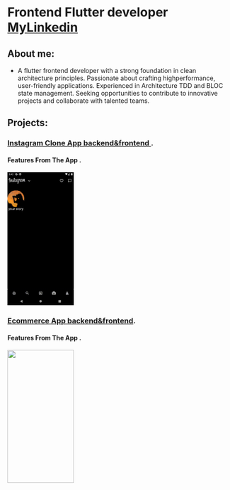 # Frontend Flutter developer  [   MyLinkedin](https://www.linkedin.com/in/ahmed-mohamed-ali-6aa3492b5/)

## About me:
- A flutter frontend developer with a strong foundation in clean architecture principles. Passionate about crafting highperformance, user-friendly applications. Experienced in Architecture TDD and BLOC state management. Seeking opportunities to
contribute to innovative projects and collaborate with talented teams. 
	
## Projects:
###  [Instagram Clone App backend&frontend ](https://github.com/ahmiidmoali/instagram_clone).

#### Features From The App .

<img src="assets/image/insta1.gif" width="150" height="300">


###  [Ecommerce App backend&frontend](https://github.com/ahmiidmoali/Ecommerce-App-).

#### Features From The App .

<img src="assets/image/dbannel2.gif" width="150" height="300">



